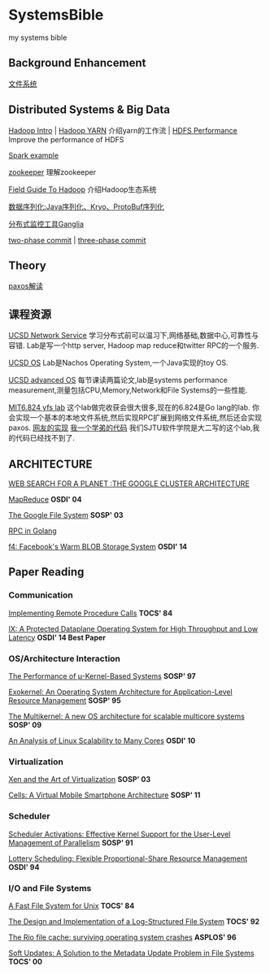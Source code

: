 # SystemsBible
my systems bible

## Background Enhancement

[文件系统](./basic/fs.md)

## Distributed Systems & Big Data
[Hadoop Intro](./bigdata/hadoop/intro.md) | [Hadoop YARN](http://www.zhihu.com/question/23167837) 介绍yarn的工作流 | [HDFS Performance](./bigdata/hadoop/hdfs_optimization.md) Improve the performance of HDFS

[Spark example](./bigdata/spark/sparktest)

[zookeeper](https://www.zhihu.com/question/35139415#answer-20040689) 理解zookeeper

[Field Guide To Hadoop](http://www.allitebooks.com/field-guide-to-hadoop/) 介绍Hadoop生态系统

[数据序列化:Java序列化、Kryo、ProtoBuf序列化](./bigdata/serialization.md)

[分布式监控工具Ganglia](./bigdata/cluster_monitor.md)

[two-phase commit](./bigdata/algorithm/2pc.md) | [three-phase commit](./bigdata/algorithm/3pc.md)


## Theory

[paxos解读](http://drmingdrmer.github.io/tech/distributed/2015/11/11/paxos-slide.html)

## 课程资源
[UCSD Network Service](http://cseweb.ucsd.edu/~gmporter/classes/wi15/cse124/index.html) 学习分布式前可以温习下,网络基础,数据中心,可靠性与容错. Lab是写一个http server, Hadoop map reduce和twitter RPC的一个服务.

[UCSD OS](http://cseweb.ucsd.edu/classes/fa15/cse120-a/) Lab是Nachos Operating System,一个Java实现的toy OS.

[UCSD advanced OS](https://cseweb.ucsd.edu/classes/wi16/cse221-b/syllabus.html) 每节课读两篇论文,lab是systems performance measurement,测量包括CPU,Memory,Network和File Systems的一些性能.

[MIT6.824 yfs lab](https://pdos.csail.mit.edu/archive/6.824-2012/labs/) 这个lab做完收获会很大很多,现在的6.824是Go lang的lab. 你会实现一个基本的本地文件系统,然后实现RPC扩展到网络文件系统,然后还会实现paxos.  [网友的实现](https://github.com/ldaochen/yfs2012) [我一个学弟的代码](https://github.com/gaocegege/CSE-Labs) 我们SJTU软件学院是大二写的这个lab,我的代码已经找不到了.


## ARCHITECTURE
[WEB SEARCH FOR A PLANET :THE GOOGLE CLUSTER ARCHITECTURE](./papers/Google/Google_Cluster_Architecture.md)

[MapReduce](./papers/Google/mr.md) **OSDI' 04**

[The Google File System](./papers/Google/gfs.md) **SOSP' 03**

[RPC in Golang](./basic/go_rpc.md)

[f4: Facebook's Warm BLOB Storage System](./papers/facebook/f4.md) **OSDI' 14**

## Paper Reading

### Communication

[Implementing Remote Procedure Calls](./papers/communication/rpc.md) **TOCS' 84**

[IX: A Protected Dataplane Operating System for High Throughput and Low Latency](./papers/communication/IX.md) **OSDI' 14 Best Paper**

### OS/Architecture Interaction

[The Performance of µ-Kernel-Based Systems](./papers/OS_Architecture/The_Performance_of_µ-Kernel-Based_Systems.md)  **SOSP' 97**

[Exokernel: An Operating System Architecture for Application-Level Resource Management](./papers/OS_Architecture/Exokernel.md) **SOSP' 95**

[The Multikernel: A new OS architecture for scalable multicore systems](./papers/OS_Architecture/Multikernel.md) **SOSP' 09**

[An Analysis of Linux Scalability to Many Cores](./papers/OS_Architecture/Corey2.md) **OSDI' 10**

### Virtualization

[Xen and the Art of Virtualization](./papers/virtualization/xen.md) **SOSP' 03**

[Cells: A Virtual Mobile Smartphone Architecture](./papers/virtualization/Cells.md)  **SOSP' 11**

### Scheduler

[Scheduler Activations: Effective Kernel Support for the User-Level Management of Parallelism](./papers/scheduling/Scheduler_Activations.md) **SOSP' 91**

[Lottery Scheduling: Flexible Proportional-Share Resource Management](./papers/scheduling/lottery.md) **OSDI' 94**

### I/O and File Systems

[A Fast File System for Unix](./papers/fs/ffs.md) **TOCS' 84**

[The Design and Implementation of a Log-Structured File System](./papers/fs/lfs.md) **TOCS' 92**

[The Rio file cache: surviving operating system crashes](./papers/fs/rio.md) **ASPLOS' 96**

[Soft Updates: A Solution to the Metadata Update Problem in File Systems](./papers/fs/softupdate.md) **TOCS' 00**

